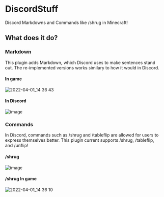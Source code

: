 # DiscordStuff
Discord Markdowns and Commands like /shrug in Minecraft!

## What does it do?
### Markdown

This plugin adds Markdown, which Discord uses to make sentences stand out. The re-implemented versions works similary to how it would in Discord.

#### In game
![2022-04-01_14 36 43](https://user-images.githubusercontent.com/69229995/161344655-d7d0e140-58d7-4616-bcef-20639d8e5c26.png)

#### In Discord
![image](https://user-images.githubusercontent.com/69229995/161344108-f03ae5e3-6a8e-4f49-9956-b2781cafbb94.png)

### Commands

In Discord, commands such as /shrug and /tableflip are allowed for users to express themselves better. This plugin current supports /shrug, /tableflip, and /unflip!

#### /shrug
![image](https://user-images.githubusercontent.com/69229995/161344560-8a61067e-89ff-4e11-90d9-33bc6f60d18f.png)

#### /shrug In game
![2022-04-01_14 36 10](https://user-images.githubusercontent.com/69229995/161344601-c5b2c0a0-e25d-47a2-ac0e-eb32095dc194.png)
